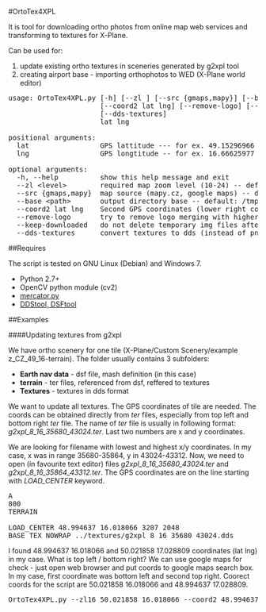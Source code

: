 #OrtoTex4XPL

It is tool for downloading ortho photos from online map web services and
transforming to textures for X-Plane.

Can be used for:
 1. update existing ortho textures in sceneries generated by g2xpl tool
 2. creating airport base - importing orthophotos to WED (X-Plane world editor) 

<pre>
usage: OrtoTex4XPL.py [-h] [--zl <level>] [--src {gmaps,mapy}] [--base <path>]
                      [--coord2 lat lng] [--remove-logo] [--keep-downloaded]
                      [--dds-textures]
                      lat lng

positional arguments:
  lat                 GPS lattitude --- for ex. 49.15296966
  lng                 GPS longtitude -- for ex. 16.66625977

optional arguments:
  -h, --help          show this help message and exit
  --zl &lt;level&gt;        required map zoom level (10-24) -- default: 18
  --src {gmaps,mapy}  map source (mapy.cz, google maps) -- default: gmaps
  --base &lt;path&gt;       output directory base -- default: /tmp/orto4xpl
  --coord2 lat lng    Second GPS coordinates (lower right corner)
  --remove-logo       try to remove logo merging with higher zoom level
  --keep-downloaded   do not delete temporary img files after processing
  --dds-textures      convert textures to dds (instead of png) -- default: png
</pre>

##Requires

The script is tested on GNU Linux (Debian) and Windows 7.

* Python 2.7+
* OpenCV python module (cv2)
* [mercator.py](https://raw.githubusercontent.com/hrldcpr/mercator.py/master/mercator.py)
* [DDStool, DSFtool](http://developer.x-plane.com/tools/xptools/)

##Examples

####Updating textures from g2xpl

We have ortho scenery for one tile (X-Plane/Custom Scenery/example z_CZ_49_16-terrain).
The folder usually contains 3 subfolders:

* **Earth nav data** - dsf file, mash definition (in this case)
* **terrain** - ter files, referenced from dsf, reffered to textures
* **Textures** - textures in dds format

We want to update all textures. The GPS coordinates of tile are needed. 
The coords can be obtained directly from *ter* files, 
especially from top left and bottom right *ter* file.
The name of *ter* file is usually in following format: *g2xpl_8_16_35680_43024.ter*.
Last two numbers are x and y coordinates.

We are looking for filename with lowest and highest x/y coordinates.
In my case, x was in range 35680-35864, y in 43024-43312. 
Now, we need to open (in favourite text editor) files 
*g2xpl_8_16_35680_43024.ter* and *g2xpl_8_16_35864_43312.ter*.
The GPS coordinates are on the line starting with *LOAD_CENTER* keyword.

<pre>
A
800
TERRAIN

LOAD_CENTER 48.994637 16.018066 3207 2048
BASE_TEX_NOWRAP ../textures/g2xpl_8_16_35680_43024.dds
</pre>

I found 48.994637 16.018066 and 50.021858 17.028809 coordinates (lat lng) in my case.
What is top left / bottom right? We can use google maps for check - just open web browser
and put coords to google maps search box. In my case, first coordinate was bottom left
and second top right. Coorect coords for the script are 50.021858 16.018066 and 48.994637 17.028809.

<pre>
OrtoTex4XPL.py --zl16 50.021858 16.018066 --coord2 48.994637 17.028809 --keep-downloaded
</pre>

